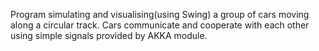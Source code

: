 Program simulating and visualising(using Swing) a group of cars moving along a circular track. Cars communicate and cooperate with each other using simple signals provided by AKKA module.
